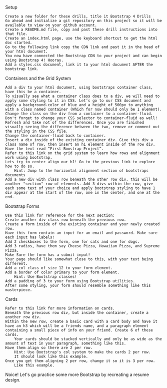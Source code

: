 Setup

    Create a new folder for these drills, title it Bootstrap 4 Drills
    Go ahead and initialize a git repository on this project so it will be available to view on your github account.
    Create a README.md file, copy and past these drill instructions into that file.
    Create an index.html page, use the keyboard shortcut to get the html doc started.
    Go to the following link copy the CDN link and past it in the head of your html document.
    You now have connected the Bootstrap CDN to your project and can begin using Bootstrap 4! Hooray.
    Add a styles.css document, link it to your html document AFTER the bootstrap link.

Containers and the Grid System

    Add a div to your html document, using bootstraps container class, have this be a container.
    To visually see what a container class does to a div, we will need to apply some styling to it in CSS. Let’s go to our CSS document and apply a background-color of blue and a height of 500px to anything with a class named container (Which for now should only be 1 element).
    Change the class on the div from a container to a container-fluid. Don't forget to change your CSS selector to container-fluid as well! Refresh and take not of the differences. Once you are finished visually seeing the difference between the two, remove or comment out the styling in the CSS file.
    Change the container-fluid back to container.
    Insert a div inside of the existing container div. Give this div a class name of row, then insert an h1 element inside of the row div. Have the text read “First Boostrap Project”.
    Refer to this link on the grid system to learn how rows and alignment work using bootstrap.
    Lets try to center align our h1! Go to the previous link to explore how to do so.
        Hint: Jump to the horizontal alignment section of bootstraps documents
    Add a new div with class row beneath the other row div, this will be another "section" row of elements. Add 3 divs within the row, give each some text of your choice and apply bootstrap styling to have 1 div appear at the start of the row, one in the center, and one at the end.

Bootstrap Forms

    Use this link for reference for the next section:
    Create another div class row beneath the previous row.
    Create a form inside of the existing container and your newly created row.
    Have this form contain an input for an email and password. Make sure each input has labels!
    Add 2 checkboxes to the form, one for cats and one for dogs.
    Add 3 radios, have them say Cheese Pizza, Hawaiian Pizza, and Supreme Pizza.
    Make Sure the form has a submit input!
    Your page should like somewhat close to this, with your text being different.
    Add a col class of size 12 to your form element.
    Add a border of color primary to your form element.
        Hint: Use Bootstrap classes!
    Add a padding of 3 to your form using Bootstrap utilities.
    After some styling, your form should resemble something like this masterpiece.

Cards

    Refer to this link for more information on cards.
    Beneath the previous row div, but inside the container, create a another row div.
    Within the new row, create a basic card with a card body and have it have an h3 which will be a friends name, and a paragraph element containing a small piece of info on your friend. Create 6 of these cards.
        Your cards should be stacked vertically and only be as wide as the amount of text in your paragraph, something like this.
    Have them align so there are 2 per row.
        Hint: Use Bootstrap's col system to make the cards 2 per row.
        It should look like this example.
    Once you get them aligning 2 per row, change it so it is 3 per row.
        Like this example.

Noice! Let's go practice some more Bootstrap by recreating a resume design.